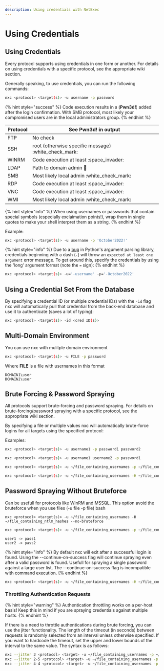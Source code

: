 ```yaml
---
description: Using credentials with NetExec
---
```


# Using Credentials

## Using Credentials

Every protocol supports using credentials in one form or another. For details on using credentials with a specific protocol, see the appropriate wiki section.

Generally speaking, to use credentials, you can run the following commands:

```bash
nxc <protocol> <target(s)> -u username -p password
```

{% hint style="success" %}
Code execution results in a (**Pwn3d!**) added after the login confirmation. With SMB protocol, most likely your compromised users are in the local administrators group.
{% endhint %}

| Protocol | See Pwn3d! in output                                   |
| -------- | ------------------------------------------------------ |
| FTP      | No check                                               |
| SSH      | root (otherwise specific message) :white\_check\_mark: |
| WINRM    | Code execution at least :space\_invader:               |
| LDAP     | Path to domain admin :crown:                           |
| SMB      | Most likely local admin :white\_check\_mark:           |
| RDP      | Code execution at least :space\_invader:               |
| VNC      | Code execution at least :space\_invader:               |
| WMI      | Most likely local admin :white\_check\_mark:           |

{% hint style="info" %}
When using usernames or passwords that contain special symbols (especially exclaimation points!), wrap them in single quotes to make your shell interpret them as a string.
{% endhint %}

Example:

```bash
nxc <protocol> <target(s)> -u username -p 'October2022!'
```

{% hint style="info" %}
Due to a [bug](https://bugs.python.org/issue9334) in Python's argument parsing library, credentials beginning with a dash (`-`) will throw an `expected at least one argument` error message. To get around this, specify the credentials by using the 'long' argument format (note the `=` sign):
{% endhint %}

```bash
nxc <protocol> <target(s)> -u='-username' -p='-October2022'
```

## Using a Credential Set From the Database

By specifying a credential ID (or multiple credential IDs) with the `-id` flag nxc will automatically pull that credential from the back-end database and use it to authenticate (saves a lot of typing):

```bash
nxc <protocol> <target(s)> -id <cred ID(s)>
```

## Multi-Domain Environment

You can use nxc with mulitple domain environment

```bash
nxc <protocol> <target(s)> -u FILE -p password
```

Where **FILE** is a file with usernames in this format

```
DOMAIN1\user
DOMAIN2\user
```

## Brute Forcing & Password Spraying

All protocols support brute-forcing and password spraying. For details on brute-forcing/password spraying with a specific protocol, see the appropriate wiki section.

By specifying a file or multiple values nxc will automatically brute-force logins for all targets using the specified protocol:

Examples:

```bash
nxc <protocol> <target(s)> -u username1 -p password1 password2
```

```bash
nxc <protocol> <target(s)> -u username1 username2 -p password1
```

```bash
nxc <protocol> <target(s)> -u ~/file_containing_usernames -p ~/file_containing_passwords
```

```bash
nxc <protocol> <target(s)> -u ~/file_containing_usernames -H ~/file_containing_ntlm_hashes
```

## Password Spraying Without Bruteforce

Can be usefull for protocols like WinRM and MSSQL. This option avoid the bruteforce when you use files (-u file -p file)
bash
```
nxc <protocol> <target(s)> -u ~/file_containing_usernames -H ~/file_containing_ntlm_hashes --no-bruteforce
```

```bash
nxc <protocol> <target(s)> -u ~/file_containing_usernames -p ~/file_containing_passwords --no-bruteforce
```

```
user1 -> pass1
user2 -> pass2
```

{% hint style="info" %}
By default nxc will exit after a successful login is found. Using the --continue-on-success flag will continue spraying even after a valid password is found. Usefull for spraying a single password against a large user list. The --continue-on-success flag is incompatible with command execution.
{% endhint %}

```bash
nxc <protocol> <target(s)> -u ~/file_containing_usernames -H ~/file_containing_ntlm_hashes --no-bruteforce --continue-on-success
```

### Throttling Authentication Requests

{% hint style="warning" %}
Authentication throttling works on a per-host basis! Keep this in mind if you are spraying credentials against multiple hosts.
{% endhint %}

If there is a need to throttle authentications during brute forcing, you can use the jitter functionality. The length of the timeout (in seconds) between requests is randomly selected from an interval unless otherwise specified. If you want to hardcode the timeout, set the upper and lower bounds of the interval to the same value. The syntax is as follows:

```bash
nxc --jitter 3 <protocol> <target> -u ~/file_containing_usernames -p ~/file_containing_passwords
nxc --jitter 2-5 <protocol> <target> -u ~/file_containing_usernames -p ~/file_containing_passwords
nxc --jitter 4-4 <protocol> <target> -u ~/file_containing_usernames -p ~/file_containing_passwords
```
